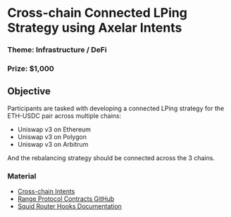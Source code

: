 # Cross-chain Connected LPing Strategy using Axelar Intents
### Theme: Infrastructure / DeFi
### Prize: $1,000


## Objective
Participants are tasked with developing a connected LPing strategy for the ETH-USDC pair across multiple chains:
- Uniswap v3 on Ethereum
- Uniswap v3 on Polygon
- Uniswap v3 on Arbitrum

And the rebalancing strategy should be connected across the 3 chains.

### Material
- [Cross-chain Intents](https://axelar.network/blog/cross-chain-intents)
- [Range Protocol Contracts GitHub](https://github.com/Range-Protocol/contracts/tree/master)
- [Squid Router Hooks Documentation](https://docs.squidrouter.com/hooks)
